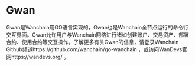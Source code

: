 # Gwan

Gwan是Wanchain用GO语言实现的，Gwan也是Wanchain全节点运行的命令行交互界面。Gwan允许用户与Wanchain网络进行诸如创建账户、交易资产、部署合约、使用合约等交互操作。了解更多有关Gwan的信息，请登录Wanchain Github频道https://github.com/wanchain/go-wanchain ，或访问WanDevs官网https://wandevs.org/ 。
